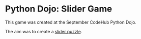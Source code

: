 # Python Dojo: Slider Game

This game was created at the September CodeHub Python Dojo.

The aim was to create a [slider puzzle](https://en.wikipedia.org/wiki/Sliding_puzzle).
